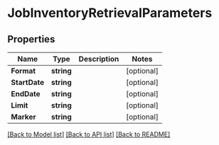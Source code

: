 # JobInventoryRetrievalParameters

## Properties

Name | Type | Description | Notes
------------ | ------------- | ------------- | -------------
**Format** | **string** |  | [optional] 
**StartDate** | **string** |  | [optional] 
**EndDate** | **string** |  | [optional] 
**Limit** | **string** |  | [optional] 
**Marker** | **string** |  | [optional] 

[[Back to Model list]](../README.md#documentation-for-models) [[Back to API list]](../README.md#documentation-for-api-endpoints) [[Back to README]](../README.md)



